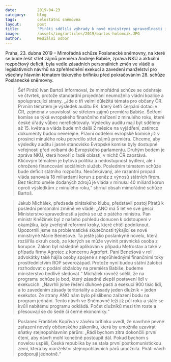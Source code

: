 ```yaml
---
date:         2019-04-23
category:     blog
tags:         celostátní sněmovna
layout:       post
title:        "Piráti sdělili výhrady k nové ministryni spravedlnosti i podrobnosti k mimořádné schůzi"
image:        /assets/img/articles/2019/bartos-holomcik.JPG
author:       Mediální odbor
---
```



Praha, 23. dubna 2019 – Mimořádná schůze Poslanecké sněmovny, na které se bude řešit střet zájmů premiéra Andreje Babiše, zpráva NKÚ a aktuální rozpočtový deficit, byla vedle zásadních personálních změn ve vládě a legislativních návrhů na zpřehlednění exekucí a zavedení manželství pro všechny hlavním tématem tiskového brífinku před pokračováním 28. schůze Poslanecké sněmovny.

> Šéf Pirátů Ivan Bartoš informoval, že mimořádná schůze se odehraje ve čtvrtek, protože standardní projednání neumožnila vládní koalice a spolupracující strany. „Jde o tři velmi důležitá témata pro občany ČR. Prvním tématem je výsledek auditu EK, který šetří čerpání dotací v ČR, zejména v souvislosti se střetem zájmů premiéra Babiše. Šetření komise se týká evropského finančního nařízení z minulého roku, které české úřady vůbec nereflektovaly. Výsledky auditu mají být sděleny až 15. května a vláda bude mít další 2 měsíce na vyjádření, zatímco dokumenty budou neveřejné. Právní oddělení evropské komise již v prosinci minulého roku potvrdilo střet zájmů premiéra. Chceme, aby výsledky auditu i jasné stanovisko Evropské komise byly dostupné veřejnosti před volbami do Evropského parlamentu. Druhým bodem je zpráva NKÚ, která hovoří o řadě oblastí, v nichž ČR zaostává. Klíčovým tématem je bytová politika a nedostupnost bydlení, ale i ohrožené financování sociálních služeb. Posledním tématem schůze bude deficit státního rozpočtu. Neočekávaný, ale razantní propad vláda sanovala 18 miliardami korun z peněz z výnosů státních firem. Bez těchto uměle dodaných zdrojů je vláda v minusu 40 miliard korun oproti výsledkům z minulého roku,“ shrnul obsah mimořádné schůze Bartoš.

> Jakub Michálek, předseda pirátského klubu, představil postoj Pirátů k poslední personální změně ve vládě: „ANO má 5 let ve své gesci Ministerstvo spravedlnosti a jedná se už o pátého ministra. Pan ministr Kněžínek byl z našeho pohledu donucen k odstoupení v okamžiku, kdy zveřejnil reformní kroky, které chtěl podniknout. Upozornili jsme na problematické skutečnosti týkající se nové ministryně Marie Benešové. Ta ještě jako poslankyně novelu, která rozšířila okruh osob, ze kterých se může vyvinit právnická osoba z korupce. Zákon byl následně aplikován v případu Metrostav a také v případu firmy Agrotec z koncernu Agrofert. Paní Benešová v roli advokátky také hájila osoby spojené s neprůhlednými finančními toky prostřednictvím ROP severozápad. Protože nyní budou státní žalobci rozhodovat o podání obžaloby na premiéra Babiše, budeme ministerstvo bedlivě sledovat.“ Michálek rovněž sdělil, že na programu schůze je bod, který zásadně zlepší postavení lidí v exekucích: „Navrhli jsme řešení dluhové pasti a exekucí 900 tisíc lidí, a to zavedením zásady teritoriality a zásady jeden dlužník = jeden exekutor. Ze strany ANO nám bylo přislíbeno zařazení bodu na program jednání. Tento návrh ve Sněmovně leží již půl roku a stále se kvůli nabitému programu odkládá. Počet dlužníků mezi tím roste a přesouvají se do šedé či černé ekonomiky.“

> Poslanec František Kopřiva v závěru brífinku uvedl, že navrhne pevné zařazení novely občanského zákoníku, která by umožnila uzavírat sňatky stejnopohlavním párům: „Rádi bychom zítra dokončili první čtení, aby návrh mohl konečně postoupit dál. Pokud bychom s novelou uspěli, Česká republika by se stala první postkomunistickou zemí, která by manželství stejnopohlavních párů umožnila. Piráti návrh podporují jednotně.“
